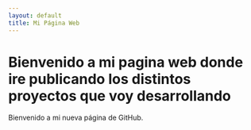 ```yaml
---
layout: default
title: Mi Página Web
---
```


# Bienvenido a mi pagina web donde ire publicando los distintos proyectos que voy desarrollando

Bienvenido a mi nueva página de GitHub.
